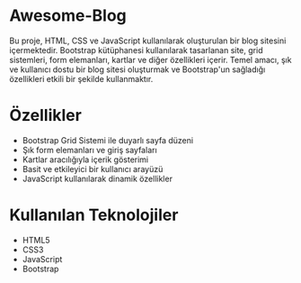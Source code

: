 # Awesome-Blog
Bu proje, HTML, CSS ve JavaScript kullanılarak oluşturulan bir blog sitesini içermektedir. Bootstrap kütüphanesi kullanılarak tasarlanan site, grid sistemleri, form elemanları, kartlar ve diğer özellikleri içerir.
Temel amacı, şık ve kullanıcı dostu bir blog sitesi oluşturmak ve Bootstrap'un sağladığı özellikleri etkili bir şekilde kullanmaktır.

# Özellikler

- Bootstrap Grid Sistemi ile duyarlı sayfa düzeni
- Şık form elemanları ve giriş sayfaları
- Kartlar aracılığıyla içerik gösterimi
- Basit ve etkileyici bir kullanıcı arayüzü
- JavaScript kullanılarak dinamik özellikler
# Kullanılan Teknolojiler

- HTML5
- CSS3
- JavaScript
- Bootstrap


